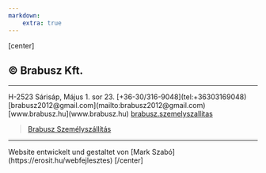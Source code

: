 ```yaml
---
markdown:
    extra: true
---
```

[center]
## © Brabusz Kft.
<hr>
H-2523 Sárisáp, Május 1. sor 23.  
[+36-30/316-9048](tel:+36303169048)  
[brabusz2012@gmail.com](mailto:brabusz2012@gmail.com)  
[www.brabusz.hu](www.brabusz.hu)  
<a href="https://www.facebook.com/brabusz.szemelyszallitas"><i class="lab la-facebook-f"></i> brabusz.szemelyszallitas</a>
<div class="fb-page" data-href="https://www.facebook.com/brabusz.szemelyszallitas/" data-tabs="" data-width="" data-height="130" data-small-header="false" data-adapt-container-width="false" data-hide-cover="false" data-show-facepile="false"><blockquote cite="https://www.facebook.com/brabusz.szemelyszallitas/" class="fb-xfbml-parse-ignore"><a href="https://www.facebook.com/brabusz.szemelyszallitas/">Brabusz Személyszállítás</a></blockquote></div>
<hr>
Website entwickelt und gestaltet von  
[Mark Szabó](https://erosit.hu/webfejlesztes)
[/center]
